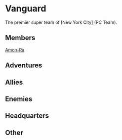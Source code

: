 # Vanguard
The premier super team of [New York City] (PC Team).

## Members
[Amon-Ra](../player_characters/Amon-Ra.md)

## Adventures


## Allies


## Enemies


## Headquarters


## Other